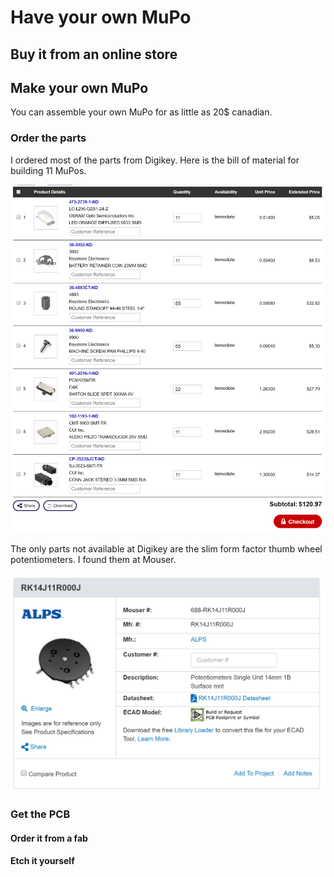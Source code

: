 # Have your own MuPo

## Buy it from an online store

## Make your own MuPo

You can assemble your own MuPo for as little as 20$ canadian.

### Order the parts

I ordered most of the parts from Digikey. Here is the bill of material for building 11 MuPos.

![Part list from Digikey](./images/digikey_ordre.png)

The only parts not available at Digikey are the slim form factor thumb wheel potentiometers. I found them at Mouser.

![Slim form factor potentiometers](./images/mouser_ordre.png)

### Get the PCB

#### Order it from a fab

#### Etch it yourself